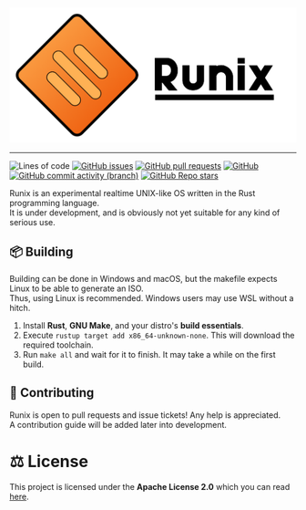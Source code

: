 <img width="850" src="branding/RunixFull.png">

---

![Lines of code](https://img.shields.io/tokei/lines/github/0x650/runix?label=Lines%20Of%20Code&style=flat-square)
[![GitHub issues](https://img.shields.io/github/issues/0x650/runix?label=Issues&style=flat-square)](https://github.com/0x650/Runix/issues)
[![GitHub pull requests](https://img.shields.io/github/issues-pr/0x650/runix?label=Pull%20Requests&style=flat-square)](https://github.com/0x650/Runix/pulls)
[![GitHub](https://img.shields.io/github/license/0x650/runix?label=License&style=flat-square)](https://github.com/0x650/Runix/blob/master/LICENSE)
[![GitHub commit activity (branch)](https://img.shields.io/github/commit-activity/m/0x650/runix/master?label=Commit%20Activity&style=flat-square)](https://github.com/0x650/Runix/graphs/commit-activity)
[![GitHub Repo stars](https://img.shields.io/github/stars/0x650/runix?label=Stargazers&style=flat-square)](https://github.com/0x650/Runix/stargazers)

Runix is an experimental realtime UNIX-like OS written in the Rust programming language.  
It is under development, and is obviously not yet suitable for any kind of serious use.

## :package: Building

Building can be done in Windows and macOS, but the makefile expects Linux to be able to generate an ISO.  
Thus, using Linux is recommended. Windows users may use WSL without a hitch.

1. Install **Rust**, **GNU Make**, and your distro's **build essentials**.
2. Execute `rustup target add x86_64-unknown-none`. This will download the required toolchain.
3. Run `make all` and wait for it to finish. It may take a while on the first build.

## :handshake: Contributing

Runix is open to pull requests and issue tickets! Any help is appreciated.  
A contribution guide will be added later into development.

# :balance_scale: License
This project is licensed under the **Apache License 2.0** which you can read [here](LICENSE).  